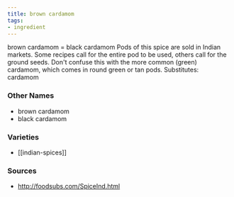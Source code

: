 ```yaml
---
title: brown cardamom
tags:
- ingredient
---
```

brown cardamom = black cardamom Pods of this spice are sold in Indian markets. Some recipes call for the entire pod to be used, others call for the ground seeds. Don't confuse this with the more common (green) cardamom, which comes in round green or tan pods. Substitutes: cardamom

### Other Names

* brown cardamom
* black cardamom

### Varieties

* [[indian-spices]]

### Sources
* http://foodsubs.com/SpiceInd.html
